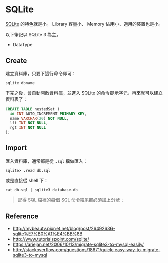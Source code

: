 SQLite
======

[SQLite](http://www.sqlite.org/) 的特色就是小。 Library 容量小、 Memory 佔用小、適用的裝置也是小。

以下筆記以 SQLite 3 為主。

* DataType

Create
------

建立資料庫，只要下這行命令即可：


    sqlite dbname

下完之後，會自動開啟資料庫，並進入 SQLite 的命令提示字元，再來就可以建立資料表了：

```sql
CREATE TABLE nestedSet (
  id INT AUTO_INCREMENT PRIMARY KEY,
  name VARCHAR(20) NOT NULL,
  lft INT NOT NULL,
  rgt INT NOT NULL
);
```

Import
------

匯入資料庫，通常都是從 `.sql` 檔做匯入：

    sqlite> .read db.sql

或是直接從 shell 下：

    cat db.sql | sqlite3 database.db

> 記得 SQL 檔裡的每個 SQL 命令結尾都必須加上分號 `;`

Reference
---------

* http://mybeauty.pixnet.net/blog/post/26492636-sqlite%E7%B0%A1%E4%BB%8B
* http://www.tutorialspoint.com/sqlite/
* https://ariejan.net/2006/10/13/migrate-sqlite3-to-mysql-easily/
* http://stackoverflow.com/questions/18671/quick-easy-way-to-migrate-sqlite3-to-mysql
